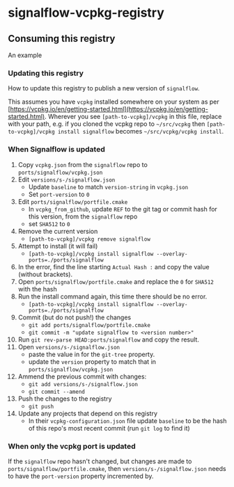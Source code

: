 # signalflow-vcpkg-registry

## Consuming this registry

An example

### Updating this registry

How to update this registry to publish a new version of `signalflow`.

This assumes you have `vcpkg` installed somewhere on your system as per [https://vcpkg.io/en/getting-started.html](https://vcpkg.io/en/getting-started.html). Wherever you see `[path-to-vcpkg]/vcpkg` in this file, replace with your path, e.g. if you cloned the vcpkg repo to `~/src/vcpkg` then `[path-to-vcpkg]/vcpkg install signalflow` becomes `~/src/vcpkg/vcpkg install`.

### When Signalflow is updated

1. Copy `vcpkg.json` from the `signalflow` repo to `ports/signalflow/vcpkg.json`
2. Edit `versions/s-/signalflow.json`
    - Update `baseline` to match `version-string` in `vcpkg.json`
    - Set `port-version` to `0`
3. Edit `ports/signalflow/portfile.cmake`
    - In `vcpkg_from_github`, update `REF` to the git tag or commit hash for this version, from the `signalflow` repo
    - set `SHA512` to `0`
4. Remove the current version
    - `[path-to-vcpkg]/vcpkg remove signalflow`
5. Attempt to install (it will fail)
    - `[path-to-vcpkg]/vcpkg install signalflow --overlay-ports=./ports/signalflow`
6. In the error, find the line starting `Actual Hash :` and copy the value (without brackets).
7. Open `ports/signalflow/portfile.cmake` and replace the `0` for `SHA512` with the hash
7. Run the install command again, this time there should be no error.
    - `[path-to-vcpkg]/vcpkg install signalflow --overlay-ports=./ports/signalflow`
8. Commit (but do not push!) the changes
    - `git add ports/signalflow/portfile.cmake`
    - `git commit -m "update signalflow to <version number>"`
9. Run `git rev-parse HEAD:ports/signalflow` and copy the result.
10. Open `versions/s-/signalflow.json`
    - paste the value in for the `git-tree` property.
    - update the `version` property to match that in `ports/signalflow/vcpkg.json`
11. Ammend the previous commit with changes:
    - `git add versions/s-/signalflow.json`
    - `git commit --amend`
12. Push the changes to the registry
    - `git push`
13. Update any projects that depend on this registry
    - In their `vcpkg-configuration.json` file update `baseline` to be the hash of this repo's most recent commit (run `git log` to find it)

### When only the vcpkg port is updated

If the `signalflow` repo hasn't changed, but changes are made to `ports/signalflow/portfile.cmake`, then `versions/s-/signalflow.json` needs to have the `port-version` property incremented by.
